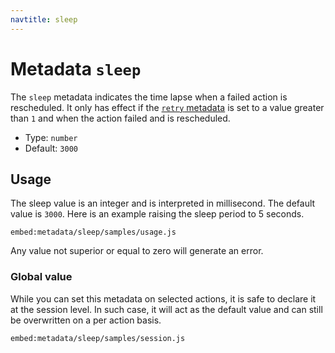 ```yaml
---
navtitle: sleep
---
```


# Metadata `sleep`

The `sleep` metadata indicates the time lapse when a failed action is rescheduled. It only has effect if the [`retry` metadata](/current/metadata/retry/) is set to a value greater than `1` and when the action failed and is rescheduled.

* Type: `number`
* Default: `3000`

## Usage

The sleep value is an integer and is interpreted in millisecond. The default value is `3000`. Here is an example raising the sleep period to 5 seconds.

`embed:metadata/sleep/samples/usage.js`

Any value not superior or equal to zero will generate an error.

### Global value

While you can set this metadata on selected actions, it is safe to declare it at the session level. In such case, it will act as the default value and can still be overwritten on a per action basis.

`embed:metadata/sleep/samples/session.js`
